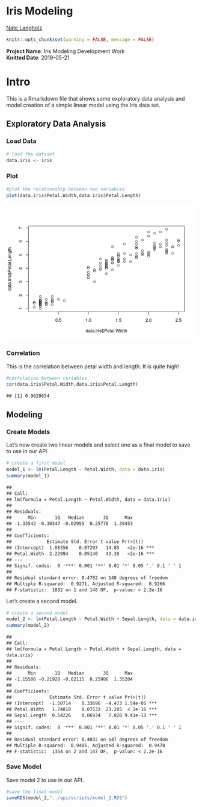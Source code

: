 Iris Modeling
================
<a href='https://github.com/natelangholz'> Nate Langholz</a>

``` r
knitr::opts_chunk$set(warning = FALSE, message = FALSE)
```

**Project Name**: Iris Modeling Development Work  
**Knitted Date**: 2019-05-21

# Intro

This is a Rmarkdown file that shows some exploratory data analysis and
model creation of a simple linear model using the Iris data set.

## Exploratory Data Analysis

### Load Data

``` r
# load the dataset
data.iris <- iris
```

### Plot

``` r
#plot the relationship between two variables
plot(data.iris$Petal.Width,data.iris$Petal.Length)
```

![](README_files/figure-gfm/plot-1.png)<!-- -->

### Correlation

This is the correlation between petal width and length. It is quite
high\!

``` r
#correlation between variables
cor(data.iris$Petal.Width,data.iris$Petal.Length)
```

    ## [1] 0.9628654

## Modeling

### Create Models

Let’s now create two linear models and select one as a final model to
save to use in our API.

``` r
# create a first model
model_1 <- lm(Petal.Length ~ Petal.Width, data = data.iris)
summary(model_1)
```

    ## 
    ## Call:
    ## lm(formula = Petal.Length ~ Petal.Width, data = data.iris)
    ## 
    ## Residuals:
    ##      Min       1Q   Median       3Q      Max 
    ## -1.33542 -0.30347 -0.02955  0.25776  1.39453 
    ## 
    ## Coefficients:
    ##             Estimate Std. Error t value Pr(>|t|)    
    ## (Intercept)  1.08356    0.07297   14.85   <2e-16 ***
    ## Petal.Width  2.22994    0.05140   43.39   <2e-16 ***
    ## ---
    ## Signif. codes:  0 '***' 0.001 '**' 0.01 '*' 0.05 '.' 0.1 ' ' 1
    ## 
    ## Residual standard error: 0.4782 on 148 degrees of freedom
    ## Multiple R-squared:  0.9271, Adjusted R-squared:  0.9266 
    ## F-statistic:  1882 on 1 and 148 DF,  p-value: < 2.2e-16

Let’s create a second model.

``` r
# create a second model
model_2 <- lm(Petal.Length ~ Petal.Width + Sepal.Length, data = data.iris)
summary(model_2)
```

    ## 
    ## Call:
    ## lm(formula = Petal.Length ~ Petal.Width + Sepal.Length, data = data.iris)
    ## 
    ## Residuals:
    ##      Min       1Q   Median       3Q      Max 
    ## -1.15506 -0.21920 -0.02115  0.25986  1.35204 
    ## 
    ## Coefficients:
    ##              Estimate Std. Error t value Pr(>|t|)    
    ## (Intercept)  -1.50714    0.33696  -4.473 1.54e-05 ***
    ## Petal.Width   1.74810    0.07533  23.205  < 2e-16 ***
    ## Sepal.Length  0.54226    0.06934   7.820 9.41e-13 ***
    ## ---
    ## Signif. codes:  0 '***' 0.001 '**' 0.01 '*' 0.05 '.' 0.1 ' ' 1
    ## 
    ## Residual standard error: 0.4032 on 147 degrees of freedom
    ## Multiple R-squared:  0.9485, Adjusted R-squared:  0.9478 
    ## F-statistic:  1354 on 2 and 147 DF,  p-value: < 2.2e-16

### Save Model

Save model 2 to use in our API.

``` r
#save the final model
saveRDS(model_2,"../api/scripts/model_2.RDS")
```
